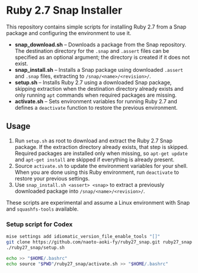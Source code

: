 # Ruby 2.7 Snap Installer

This repository contains simple scripts for installing Ruby 2.7 from a Snap package and configuring the environment to use it.

- **snap_download.sh** – Downloads a package from the Snap repository. The
  destination directory for the `.snap` and `.assert` files can be specified as
  an optional argument; the directory is created if it does not exist.
- **snap_install.sh** – Installs a Snap package using downloaded `.assert` and
  `.snap` files, extracting to `/snap/<name>/<revision>/`.
- **setup.sh** – Installs Ruby 2.7 using a downloaded Snap package,
  skipping extraction when the destination directory already exists and only
  running `apt` commands when required packages are missing.
- **activate.sh** – Sets environment variables for running Ruby 2.7 and defines
  a `deactivate` function to restore the previous environment.

## Usage

1. Run `setup.sh` as root to download and extract the Ruby 2.7 Snap package. If the
   extraction directory already exists, that step is skipped.
   Required packages are installed only when missing, so `apt-get update` and
   `apt-get install` are skipped if everything is already present.
2. Source `activate.sh` to update the environment variables for your shell.
   When you are done using this Ruby environment, run `deactivate` to
   restore your previous settings.
3. Use `snap_install.sh <assert> <snap>` to extract a previously downloaded
   package into `/snap/<name>/<revision>/`.

These scripts are experimental and assume a Linux environment with Snap and `squashfs-tools` available.

### Setup script for Codex

```bash
mise settings add idiomatic_version_file_enable_tools "[]"
git clone https://github.com/naoto-aoki-fy/ruby27_snap.git ruby27_snap
./ruby27_snap/setup.sh

echo >> "$HOME/.bashrc"
echo source "$PWD"/ruby27_snap/activate.sh >> "$HOME/.bashrc"
```
